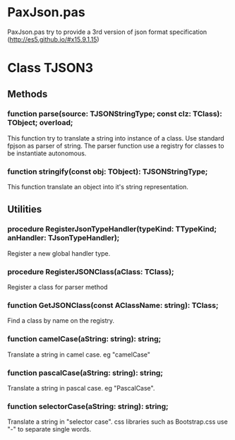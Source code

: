 # PaxJson.pas
PaxJson.pas try to provide a 3rd version of json format specification (http://es5.github.io/#x15.9.1.15) 

# Class TJSON3
## Methods

### function parse(source: TJSONStringType; const clz: TClass): TObject; overload;

This function try to translate a string into instance of a class. Use standard fpjson as parser of string. 
The parser function use a registry for classes to be instantiate autonomous. 

### function stringify(const obj: TObject): TJSONStringType;
This function translate an object into it's string representation.

## Utilities

### procedure RegisterJsonTypeHandler(typeKind: TTypeKind; anHandler: TJsonTypeHandler);
Register a new global handler type.

### procedure RegisterJSONClass(aClass: TClass);
Register a class for parser method

### function GetJSONClass(const AClassName: string): TClass;
Find a class by name on the registry. 

### function camelCase(aString: string): string;
Translate a string in camel case. eg "camelCase" 

### function pascalCase(aString: string): string;
Translate a string in pascal case. eg "PascalCase". 

### function selectorCase(aString: string): string;   
Translate a string in "selector case". css libraries such as Bootstrap.css use "-" to separate single words.
